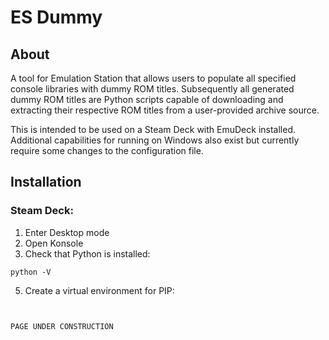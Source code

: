 # ES Dummy

## About

A tool for Emulation Station that allows users to populate all specified console libraries with dummy ROM titles. Subsequently all generated dummy ROM titles are Python scripts capable of downloading and extracting their respective ROM titles from a user-provided archive source.

This is intended to be used on a Steam Deck with EmuDeck installed. Additional capabilities for running on Windows also exist but currently require some changes to the configuration file.


## Installation

### Steam Deck:
1. Enter Desktop mode
2. Open Konsole
3. Check that Python is installed:
```
python -V
```
5. Create a virtual environment for PIP:
```


PAGE UNDER CONSTRUCTION 